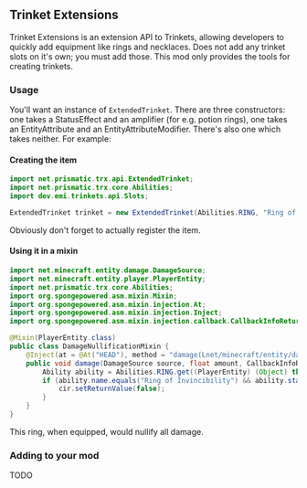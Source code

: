 ## Trinket Extensions
Trinket Extensions is an extension API to Trinkets, allowing developers to quickly add equipment like rings and necklaces.
Does not add any trinket slots on it's own; you must add those. This mod only provides the tools for creating trinkets.

### Usage

You'll want an instance of `ExtendedTrinket`.
There are three constructors: one takes a StatusEffect and an amplifier (for e.g. potion rings), one takes an EntityAttribute and an EntityAttributeModifier.
There's also one which takes neither. For example:

#### Creating the item

```java
import net.prismatic.trx.api.ExtendedTrinket;
import net.prismatic.trx.core.Abilities;
import dev.emi.trinkets.api.Slots;

ExtendedTrinket trinket = new ExtendedTrinket(Abilities.RING, "Ring of Invincibility", Slots.RING);
```

Obviously don't forget to actually register the item.

#### Using it in a mixin

```java
import net.minecraft.entity.damage.DamageSource;
import net.minecraft.entity.player.PlayerEntity;
import net.prismatic.trx.core.Abilities;
import org.spongepowered.asm.mixin.Mixin;
import org.spongepowered.asm.mixin.injection.At;
import org.spongepowered.asm.mixin.injection.Inject;
import org.spongepowered.asm.mixin.injection.callback.CallbackInfoReturnable;

@Mixin(PlayerEntity.class)
public class DamageNullificationMixin {
    @Inject(at = @At("HEAD"), method = "damage(Lnet/minecraft/entity/damage/DamageSource;F)Z", cancellable = true)
    public void damage(DamageSource source, float amount, CallbackInfoReturnable<Boolean> cir) {
        Ability ability = Abilities.RING.get((PlayerEntity) (Object) this);
        if (ability.name.equals("Ring of Invincibility") && ability.state) {
            cir.setReturnValue(false);
        }
    }
}
```

This ring, when equipped, would nullify all damage.

### Adding to your mod

TODO
